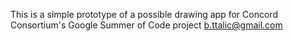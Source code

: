 This is a simple prototype of a possible drawing app for Concord Consortium's Google Summer of Code project
b.ttalic@gmail.com